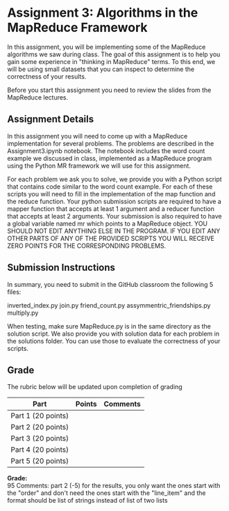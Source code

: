 # Assignment 3: Algorithms in the MapReduce Framework


In this assignment, you will be implementing some of the MapReduce algorithms we saw during class. The goal of this assignment is to help you gain some experience in "thinking in MapReduce" terms. To this end, we will be using small datasets that you can inspect to determine the correctness of your results. 

Before you start this assignment you need to review the slides from the MapReduce lectures.



## Assignment Details
In this assignment you will need to come up with a MapReduce implementation for several problems.  The problems are described in the Assignment3.ipynb notebook. The notebook includes the word count example we discussed in class, implemented as a MapReduce program using the Python MR framework we will use for this assignment.

For each problem we ask you to solve, we provide you with a Python script that contains code similar to the word count example. For each of these scripts you will need to fill in the implementation of the map function and the reduce function. Your python submission scripts are required to have a mapper function that accepts at least 1 argument and a reducer function that accepts at least 2 arguments. Your submission is also required to have a global variable named mr which points to a MapReduce object. YOU SHOULD NOT EDIT ANYTHING ELSE IN THE PROGRAM. IF YOU EDIT ANY OTHER PARTS OF ANY OF THE PROVIDED SCRIPTS YOU WILL RECEIVE ZERO POINTS FOR THE CORRESPONDING PROBLEMS.

## Submission Instructions

In summary, you need to submit in the GitHub classroom the following 5 files:

inverted_index.py
join.py
friend_count.py
assymmentric_friendships.py
multiply.py

When testing, make sure MapReduce.py is in the same directory as the solution script. We also provide you with solution data for each problem in the solutions folder. You can use those to evaluate the correctness of your scripts.

## Grade 
The rubric below will be updated upon completion of grading 

<table>
  <thead>
    <tr>
      <th>Part</th>
      <th>Points</th>
      <th>Comments</th>
    </tr>
  </thead>
  <tbody>
    <tr>
      <td>Part 1 (20 points)</td>
      <td></td>
      <td></td>
    </tr>
    <tr>
      <td>Part 2  (20 points) </td>
      <td></td>
      <td></td>
    </tr>
    <tr>
      <td>Part 3  (20 points) </td>
      <td></td>
      <td></td>
    </tr>
     <tr>
      <td>Part 4  (20 points) </td>
      <td></td>
      <td></td>
    </tr>
     </tr>
     <tr>
      <td>Part 5  (20 points) </td>
      <td></td>
      <td></td>
    </tr>
  </tbody>
</table>

**Grade:**  
95 Comments: part 2 (-5) for the results, you only want the ones start with the "order" and don't need the ones start with the "line_item" and the format should be list of strings instead of list of two lists

